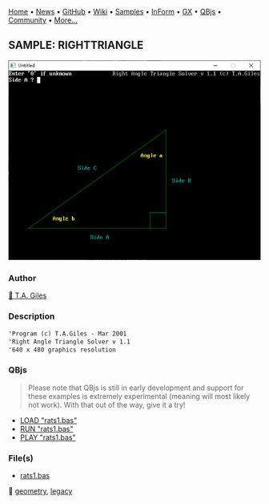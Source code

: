 [Home](https://qb64.com) • [News](../../news.md) • [GitHub](https://github.com/QB64Official/qb64) • [Wiki](https://github.com/QB64Official/qb64/wiki) • [Samples](../../samples.md) • [InForm](../../inform.md) • [GX](../../gx.md) • [QBjs](../../qbjs.md) • [Community](../../community.md) • [More...](../../more.md)

## SAMPLE: RIGHTTRIANGLE

![screenshot.png](img/screenshot.png)

### Author

[🐝 T.A. Giles](../t.a.-giles.md) 

### Description

```text
'Program (c) T.A.Giles - Mar 2001
'Right Angle Triangle Solver v 1.1
'640 x 480 graphics resolution
```

### QBjs

> Please note that QBjs is still in early development and support for these examples is extremely experimental (meaning will most likely not work). With that out of the way, give it a try!

* [LOAD "rats1.bas"](https://qbjs.org/index.html?src=https://qb64.com/samples/righttriangle/src/rats1.bas)
* [RUN "rats1.bas"](https://qbjs.org/index.html?mode=auto&src=https://qb64.com/samples/righttriangle/src/rats1.bas)
* [PLAY "rats1.bas"](https://qbjs.org/index.html?mode=play&src=https://qb64.com/samples/righttriangle/src/rats1.bas)

### File(s)

* [rats1.bas](src/rats1.bas)

🔗 [geometry](../geometry.md), [legacy](../legacy.md)
